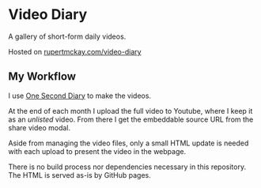 # Video Diary

A gallery of short-form daily videos.

Hosted on [rupertmckay.com/video-diary](https://rupertmckay.com/video-diary)

## My Workflow

I use [One Second Diary](https://play.google.com/store/apps/details?id=com.kylekun.one_second_diary&pcampaignid=web_share) to make the videos.

At the end of each month I upload the full video to Youtube, where I keep it as an _unlisted_ video. From there I get the embeddable source URL from the share video modal.

Aside from managing the video files, only a small HTML update is needed with each upload to present the video in the webpage.

There is no build process nor dependencies necessary in this repository. The HTML is served as-is by GitHub pages.

